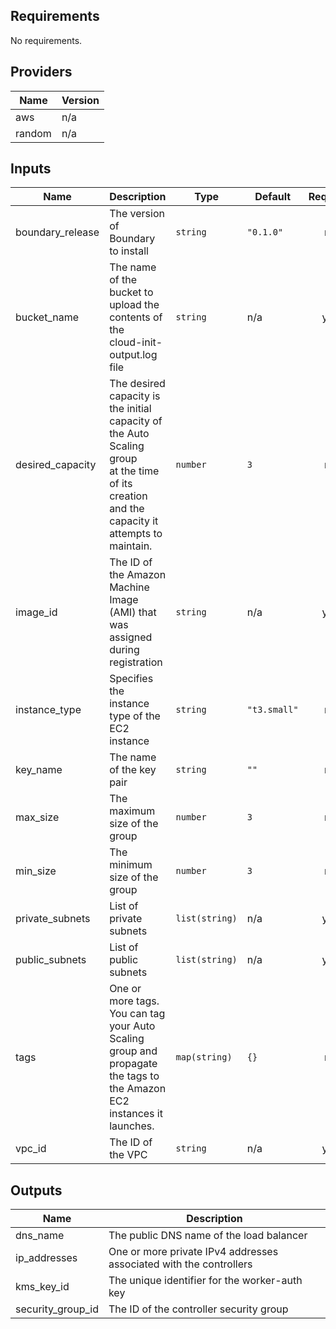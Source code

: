 <!-- BEGINNING OF PRE-COMMIT-TERRAFORM DOCS HOOK -->
## Requirements

No requirements.

## Providers

| Name | Version |
|------|---------|
| aws | n/a |
| random | n/a |

## Inputs

| Name | Description | Type | Default | Required |
|------|-------------|------|---------|:--------:|
| boundary\_release | The version of Boundary to install | `string` | `"0.1.0"` | no |
| bucket\_name | The name of the bucket to upload the contents of the<br>cloud-init-output.log file | `string` | n/a | yes |
| desired\_capacity | The desired capacity is the initial capacity of the Auto Scaling group<br>at the time of its creation and the capacity it attempts to maintain. | `number` | `3` | no |
| image\_id | The ID of the Amazon Machine Image (AMI) that was assigned during registration | `string` | n/a | yes |
| instance\_type | Specifies the instance type of the EC2 instance | `string` | `"t3.small"` | no |
| key\_name | The name of the key pair | `string` | `""` | no |
| max\_size | The maximum size of the group | `number` | `3` | no |
| min\_size | The minimum size of the group | `number` | `3` | no |
| private\_subnets | List of private subnets | `list(string)` | n/a | yes |
| public\_subnets | List of public subnets | `list(string)` | n/a | yes |
| tags | One or more tags. You can tag your Auto Scaling group and propagate the tags to<br>the Amazon EC2 instances it launches. | `map(string)` | `{}` | no |
| vpc\_id | The ID of the VPC | `string` | n/a | yes |

## Outputs

| Name | Description |
|------|-------------|
| dns\_name | The public DNS name of the load balancer |
| ip\_addresses | One or more private IPv4 addresses associated with the controllers |
| kms\_key\_id | The unique identifier for the worker-auth key |
| security\_group\_id | The ID of the controller security group |

<!-- END OF PRE-COMMIT-TERRAFORM DOCS HOOK -->
